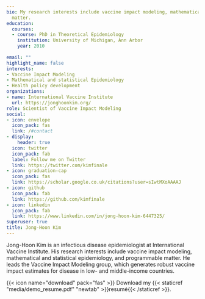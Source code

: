 ```yaml
---
bio: My research interests include vaccine impact modeling, mathematical epidemiology and ecology, health policy development
  matter.
education:
  courses:
  - course: PhD in Theoretical Epidemiology
    institution: University of Michigan, Ann Arbor
    year: 2010
    
email: ""
highlight_name: false
interests:
- Vaccine Impact Modeling
- Mathematical and statistical Epidemiology
- Health policy development
organizations:
- name: International Vaccine Institute
  url: https://jonghoonkim.org/
role: Scientist of Vaccine Impact Modeling
social:
- icon: envelope
  icon_pack: fas
  link: /#contact
- display:
    header: true
  icon: twitter
  icon_pack: fab
  label: Follow me on Twitter
  link: https://twitter.com/kimfinale
- icon: graduation-cap
  icon_pack: fas
  link: https://scholar.google.co.uk/citations?user=sIwtMXoAAAAJ
- icon: github
  icon_pack: fab
  link: https://github.com/kimfinale
- icon: linkedin
  icon_pack: fab
  link: https://www.linkedin.com/in/jong-hoon-kim-6447325/
superuser: true
title: Jong-Hoon Kim
---
```


Jong-Hoon Kim is an infectious disease epidemiologist at International Vaccine Institute. His research interests include vaccine impact modeling, mathematical and statistical epidemiology,  and programmable matter. He leads the Vaccine Impact Modeling group, which generates robust vaccine impact estimates for disease in low- and middle-income countries.

{{< icon name="download" pack="fas" >}} Download my {{< staticref "media/demo_resume.pdf" "newtab" >}}resumé{{< /staticref >}}.
